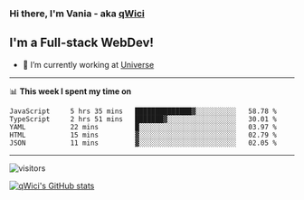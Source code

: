 ### Hi there, I'm Vania - aka [qWici][website]

## I'm a Full-stack WebDev!
- 🔭 I’m currently working at [Universe][universe]

---

📊 **This week I spent my time on**
<!--START_SECTION:waka-->

```text
JavaScript     5 hrs 35 mins   ██████████████▓░░░░░░░░░░   58.78 %
TypeScript     2 hrs 51 mins   ███████▓░░░░░░░░░░░░░░░░░   30.01 %
YAML           22 mins         █░░░░░░░░░░░░░░░░░░░░░░░░   03.97 %
HTML           15 mins         ▓░░░░░░░░░░░░░░░░░░░░░░░░   02.79 %
JSON           11 mins         ▓░░░░░░░░░░░░░░░░░░░░░░░░   02.05 %
```

<!--END_SECTION:waka-->

---

![visitors](https://visitor-badge.glitch.me/badge?page_id=qWici)


[![qWici's GitHub stats](https://github-readme-stats.vercel.app/api?username=qWici)](https://github.com/qWici/github-readme-stats)

[website]: https://devkucher.com
[twitter]: https://twitter.com/KucherDev
[linkedin]: https://www.linkedin.com/in/ivankucher
[universe]: https://universeapps.limited
